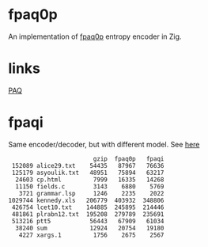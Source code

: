 # fpaq0p
An implementation of [fpaq0p](http://nishi.dreamhosters.com/u/fpaq0p.cpp) entropy encoder in Zig.

# links
[PAQ](http://mattmahoney.net/dc/)

# fpaqi

Same encoder/decoder, but with different model.
See [here](https://encode.su/threads/4008-A-model-for-fpaq0p-like-compressor)

```
                        gzip  fpaq0p   fpaqi
 152089 alice29.txt    54435   87967   76636
 125179 asyoulik.txt   48951   75894   63217
  24603 cp.html         7999   16335   14268
  11150 fields.c        3143    6880    5769
   3721 grammar.lsp     1246    2235    2022
1029744 kennedy.xls   206779  403932  348806
 426754 lcet10.txt    144885  245895  214446
 481861 plrabn12.txt  195208  279789  235691
 513216 ptt5           56443   67909   61034
  38240 sum            12924   20754   19180
   4227 xargs.1         1756    2675    2567
```
